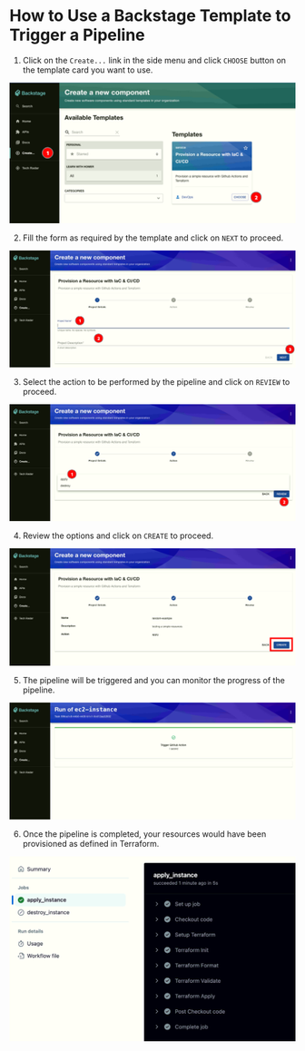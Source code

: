 # How to Use a Backstage Template to Trigger a Pipeline

1. Click on the `Create...` link in the side menu and click `CHOOSE` button on the template card you want to use.

![Create](./images/bckstg1.png)

2. Fill the form as required by the template and click on `NEXT` to proceed.

![Create](./images/bckstg2.png)

3. Select the action to be performed by the pipeline and click on `REVIEW` to proceed.

![Create](./images/bckstg3.png)

4. Review the options and click on `CREATE` to proceed.

![Create](./images/bckstg4.png)

5. The pipeline will be triggered and you can monitor the progress of the pipeline.

![Create](./images/bckstg5.png)

6. Once the pipeline is completed, your resources would have been provisioned as defined in Terraform.

![Create](./images/bckstg6.png)
